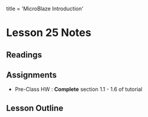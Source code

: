 title = 'MicroBlaze Introduction'

# Lesson 25 Notes

## Readings

## Assignments

- Pre-Class HW : **Complete** section 1.1 - 1.6 of tutorial

## Lesson Outline
